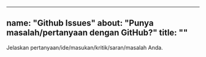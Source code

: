 
---
name: "Github Issues"
about: "Punya masalah/pertanyaan dengan GitHub?"
title: ""
---

Jelaskan pertanyaan/ide/masukan/kritik/saran/masalah Anda.
